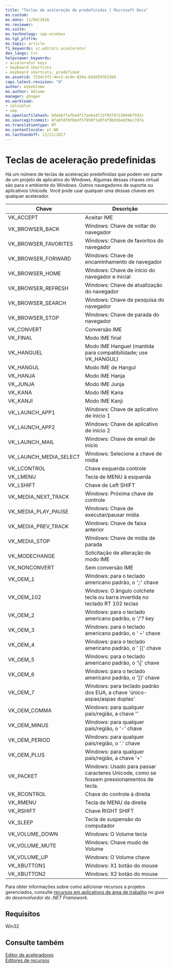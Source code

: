 ```yaml
---
title: "Teclas de aceleração de predefinidos | Microsoft Docs"
ms.custom: 
ms.date: 11/04/2016
ms.reviewer: 
ms.suite: 
ms.technology: cpp-windows
ms.tgt_pltfrm: 
ms.topic: article
f1_keywords: vc.editors.accelerator
dev_langs: C++
helpviewer_keywords:
- accelerator keys
- keyboard shortcuts
- keyboard shortcuts, predefined
ms.assetid: f234c5f2-4ec3-4c9e-834a-b5dd297625b9
caps.latest.revision: "8"
author: mikeblome
ms.author: mblome
manager: ghogen
ms.workload:
- cplusplus
- uwp
ms.openlocfilehash: b04ab7fafba9f17aeba4f15f937972389467593c
ms.sourcegitcommit: 8fa8fdf0fbb4f57950f1e8f4f9b81b4d39ec7d7a
ms.translationtype: MT
ms.contentlocale: pt-BR
ms.lasthandoff: 12/21/2017
---
```

# <a name="predefined-accelerator-keys"></a>Teclas de aceleração predefinidas
Há um número de teclas de aceleração predefinidas que podem ser parte de um projeto de aplicativo do Windows. Algumas dessas chaves virtual são para o ambiente do Windows. Outros navegadores de suporte ou aplicativos Unicode. Você pode usar qualquer uma dessas chaves em qualquer acelerador.  
  
|Chave|Descrição|  
|---------|-----------------|  
|VK_ACCEPT|Aceitar IME|  
|VK_BROWSER_BACK|Windows: Chave de voltar do navegador|  
|VK_BROWSER_FAVORITES|Windows: Chave de favoritos do navegador|  
|VK_BROWSER_FORWARD|Windows: Chave de encaminhamento de navegador|  
|VK_BROWSER_HOME|Windows: Chave de início do navegador e inicial|  
|VK_BROWSER_REFRESH|Windows: Chave de atualização do navegador|  
|VK_BROWSER_SEARCH|Windows: Chave de pesquisa do navegador|  
|VK_BROWSER_STOP|Windows: Chave de parada do navegador|  
|VK_CONVERT|Conversão IME|  
|VK_FINAL|Modo IME final|  
|VK_HANGUEL|Modo IME Hanguel (mantida para compatibilidade; use VK_HANGUL)|  
|VK_HANGUL|Modo IME de Hangul|  
|VK_HANJA|Modo IME Hanja|  
|VK_JUNJA|Modo IME Junja|  
|VK_KANA|Modo IME Kana|  
|VK_KANJI|Modo IME Kanji|  
|VK_LAUNCH_APP1|Windows: Chave de aplicativo de início 1|  
|VK_LAUNCH_APP2|Windows: Chave de aplicativo de início 2|  
|VK_LAUNCH_MAIL|Windows: Chave de email de início|  
|VK_LAUNCH_MEDIA_SELECT|Windows: Selecione a chave de mídia|  
|VK_LCONTROL|Chave esquerda controle|  
|VK_LMENU|Tecla de MENU à esquerda|  
|VK_LSHIFT|Chave de Left SHIFT|  
|VK_MEDIA_NEXT_TRACK|Windows: Próxima chave de controle|  
|VK_MEDIA_PLAY_PAUSE|Windows: Chave de executar/pausar mídia|  
|VK_MEDIA_PREV_TRACK|Windows: Chave de faixa anterior|  
|VK_MEDIA_STOP|Windows: Chave de mídia de parada|  
|VK_MODECHANGE|Solicitação de alteração de modo IME|  
|VK_NONCONVERT|Sem conversão IME|  
|VK_OEM_1|Windows: para o teclado americano padrão, o ';:' chave|  
|VK_OEM_102|Windows: O ângulo colchete tecla ou barra invertida no teclado RT 102 teclas|  
|VK_OEM_2|Windows: para o teclado americano padrão, o '/'? key|  
|VK_OEM_3|Windows: para o teclado americano padrão, o ' ~' chave|  
|VK_OEM_4|Windows: para o teclado americano padrão, o ' [{' chave|  
|VK_OEM_5|Windows: para o teclado americano padrão, o '\\&#124;' chave|  
|VK_OEM_6|Windows: para o teclado americano padrão, o ']}' chave|  
|VK_OEM_7|Windows: para teclado padrão dos EUA, a chave 'único-aspas/aspas duplas'|  
|VK_OEM_COMMA|Windows: para qualquer país/região, a chave ''|  
|VK_OEM_MINUS|Windows: para qualquer país/região, o '-' chave|  
|VK_OEM_PERIOD|Windows: para qualquer país/região, o '.' chave|  
|VK_OEM_PLUS|Windows: para qualquer país/região, a chave '+'|  
|VK_PACKET|Windows: Usado para passar caracteres Unicode, como se fossem pressionamentos de tecla.|  
|VK_RCONTROL|Chave do controle à direita|  
|VK_RMENU|Tecla de MENU da direita|  
|VK_RSHIFT|Chave RIGHT SHIFT|  
|VK_SLEEP|Tecla de suspensão do computador|  
|VK_VOLUME_DOWN|Windows: O Volume tecla|  
|VK_VOLUME_MUTE|Windows: Chave mudo de Volume|  
|VK_VOLUME_UP|Windows: O Volume chave|  
|VK_XBUTTON1|Windows: X1 botão do mouse|  
|VK_XBUTTON2|Windows: X2 botão do mouse|  
  
 Para obter informações sobre como adicionar recursos a projetos gerenciados, consulte [recursos em aplicativos de área de trabalho](/dotnet/framework/resources/index) no *guia do desenvolvedor do .NET Framework.*  
  
## <a name="requirements"></a>Requisitos  
 Win32  
  
## <a name="see-also"></a>Consulte também  
 [Editor de aceleradores](../windows/accelerator-editor.md)   
 [Editores de recursos](../windows/resource-editors.md)